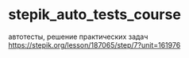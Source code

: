 # stepik_auto_tests_course
автотесты, решение практических задач
https://stepik.org/lesson/187065/step/7?unit=161976
